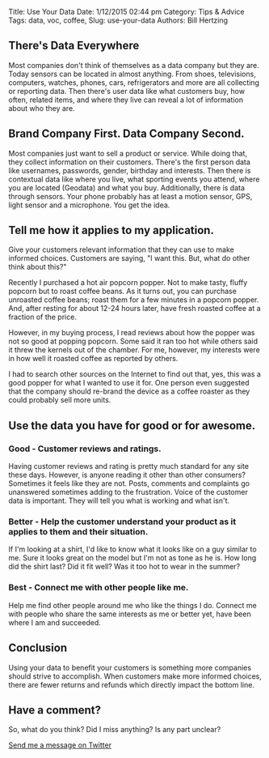 Title: Use Your Data
Date: 1/12/2015 02:44 pm
Category: Tips & Advice
Tags: data, voc, coffee, 
Slug: use-your-data
Authors: Bill Hertzing

## There's Data Everywhere

Most companies don't think of themselves as a data company but they are.  Today sensors can be located in almost anything.  From shoes, televisions, computers, watches, phones, cars, refrigerators and more are all collecting or reporting data.  Then there's user data like what customers buy, how often, related items, and where they live can reveal a lot of information about who they are.  

## Brand Company First.  Data Company Second.

Most companies just want to sell a product or service.  While doing that, they collect information on their customers.  There's the first person data like usernames, passwords, gender, birthday and interests.  Then there is contextual data like where you live, what sporting events you attend, where you are located (Geodata) and what you buy.  Additionally, there is data through sensors.  Your phone probably has at least a motion sensor, GPS, light sensor and a microphone.   You get the idea.

## Tell me how it applies to my application.

Give your customers relevant information that they can use to make informed choices.  Customers are saying, "I want this.  But, what do other think about this?"

Recently I purchased a hot air popcorn popper.   Not to make tasty, fluffy popcorn but to roast coffee beans.  As it turns out, you can purchase unroasted coffee beans; roast them for a few minutes in a popcorn popper.  And, after resting for about 12-24 hours later, have fresh roasted coffee at a fraction of the price.  

However, in my buying process, I read reviews about how the popper was not so good at popping popcorn.  Some said it ran too hot while others said it threw the kernels out of the chamber.  For me, however, my interests were in how well it roasted coffee as reported by others.

I had to search other sources on the Internet to find out that, yes, this was a good popper for what I wanted to use it for.  One person even suggested that the company should re-brand the device as a coffee roaster as they could probably sell more units.

## Use the data you have for good or for awesome.

### Good - Customer reviews and ratings.
Having customer reviews and rating is pretty much standard for any site these days.  However, is anyone reading it other than other consumers?  Sometimes it feels like they are not.  Posts, comments and complaints go unanswered sometimes adding to the frustration.  Voice of the customer data is important.  They will tell you what is working and what isn't.

### Better - Help the customer understand your product as it applies to them and their situation.
If I'm looking at a shirt, I'd like to know what it looks like on a guy similar to me.  Sure it looks great on the model but I'm not as tone as he is.  How long did the shirt last?  Did it fit well?  Was it too hot to wear in the summer?

### Best - Connect me with other people like me.
Help me find other people around me who like the things I do.  Connect me with people who share the same interests as me or better yet, have been where I am and succeeded.

## Conclusion

Using your data to benefit your customers is something more companies should strive to accomplish.  When customers make more informed choices, there are fewer returns and refunds which directly impact the bottom line.




## Have a comment? ##
So, what do you think? Did I miss anything?  Is any part unclear?

[Send me a message on Twitter](https://twitter.com/BillHertzing)


